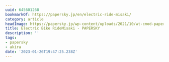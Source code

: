 ```yaml
---
uuid: 645601268
bookmarkOf: https://papersky.jp/en/electric-ride-misaki/
category: article
headImage: https://papersky.jp/wp-content/uploads/2021/10/wt-cmod-papersky-5-scaled.jpg
title: Electric Bike RideMisaki - PAPERSKY
description: ''
tags:
- papersky
- akira
date: '2023-01-26T19:47:25.238Z'
---
```



